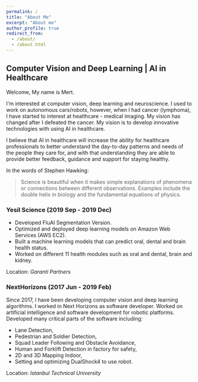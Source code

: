 ```yaml
---
permalink: /
title: "About Me"
excerpt: "About me"
author_profile: true
redirect_from: 
  - /about/
  - /about.html
---
```


## Computer Vision and Deep Learning | AI in Healthcare


Welcome, My name is Mert.

I'm interested at computer vision, deep learning and neuroscience. I used to work on autonomous cars/robots, however, when I had cancer (lymphoma), I have started to interest at healthcare - medical imaging. My vision has changed after I defeated the cancer. My vision is to develop  innovative technologies with using AI in healthcare. 

I believe that AI in healthcare will increase the ability for healthcare professionals to better understand the day-to-day patterns and needs of the people they care for, and with that understanding they are able to provide better feedback, guidance and support for staying healthy.

In the words of Stephen Hawking:
> Science is beautiful when it makes simple explanations of phenomena or connections between different observations. Examples include the double helix in biology and the fundamental equations of physics.

### Yesil Science (2019 Sep - 2019 Dec)
* Developed FluAI Segmentation Version.
* Optimized and deployed deep learning models on Amazon Web Services (AWS EC2).
* Built a machine learning models that can predict oral, dental and brain health status.
* Worked on different 11 health modules such as oral and dental, brain and kidney.

Location: *Garanti Partners*

### NextHorizons (2017 Jun - 2019 Feb)
Since 2017, I have been developing computer vision and deep learning algorithms. I worked in Next Horizons as software developer. Worked on artificial intelligence and software development for robotic platforms. Developed many critical parts of the software including:
* Lane Detection,
* Pedestrian and Soldier Detection,
* Squad Leader Following and Obstacle Avoidance,
* Human and Forklift Detection in factory for safety,
* 2D and 3D Mapping Indoor,
* Setting and optimizing DualShock4 to use robot.

Location: *Istanbul Technical University*
